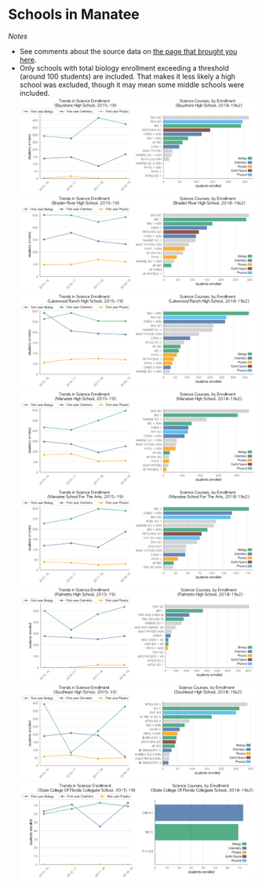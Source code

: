 # Schools in Manatee  
*Notes*
- See comments about the source data on [the page that brought you here](https://adamlamee.github.io/FL-K12-analyses/plots/District_pages/Manatee.html).  
- Only schools with total biology enrollment exceeding a threshold (around 100 students) are included. That makes it less likely a high school was excluded, though it may mean some middle schools were included.  
![](../School_plots/MANATEE/BAYSHORE.png)
![](../School_plots/MANATEE/BRADEN_RIV.png)
![](../School_plots/MANATEE/LAKEWOOD_R.png)
![](../School_plots/MANATEE/MANATEE.png)
![](../School_plots/MANATEE/MANATEEFOR.png)
![](../School_plots/MANATEE/PALMETTO.png)
![](../School_plots/MANATEE/SOUTHEAST.png)
![](../School_plots/MANATEE/STATE_COLL.png)
